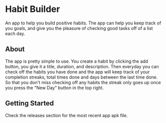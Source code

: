 # Habit Builder

An app to help you build positive habits. The app can help you keep track of you goals,
and give you the pleasure of checking good tasks off of a list each day.

## About

The app is pretty simple to use. You create a habit by clicking the add button,
you give it a title, duration, and description. Then everyday you can check off the
habits you have done and the app will keep track of your completion streaks, total times done
and days between the last time done. So that you don't miss checking off any habits the streak only goes up
once you press the "New Day" button in the top right.

## Getting Started

Check the releases section for the most recent app apk file.

